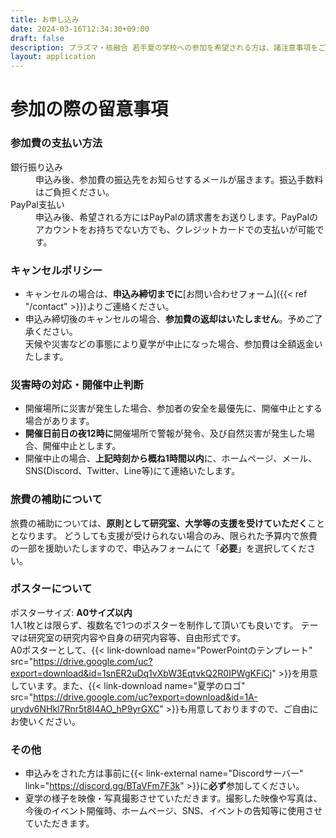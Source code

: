 ```yaml
---
title: お申し込み
date: 2024-03-16T12:34:30+09:00
draft: false
description: プラズマ・核融合 若手夏の学校への参加を希望される方は、諸注意事項をご確認の上、お申し込みください。
layout: application
---
```


# 参加の際の留意事項<i class="bx bx-fw bx-md bxs-error"></i>

### 参加費の支払い方法<i class="bx bx-fw bx-md bxs-wallet"></i>

<dl>
  <dt>銀行振り込み <i class="bx bxs-bank"></i></dt>
  <dd>申込み後、参加費の振込先をお知らせするメールが届きます。振込手数料はご負担ください。</dd>
  <dt>PayPal支払い<i class="bx bxl-paypal"></i></dt>
  <dd>申込み後、希望される方にはPayPalの請求書をお送りします。PayPalのアカウントをお持ちでない方でも、クレジットカードでの支払いが可能です。</dd>
</dl>

### キャンセルポリシー<i class="bx bx-fw bx-md bxs-user-x"></i>

- キャンセルの場合は、**申込み締切までに**[お問い合わせフォーム]({{< ref "/contact" >}})よりご連絡ください。
- 申込み締切後のキャンセルの場合、**参加費の返却はいたしません**。予めご了承ください。<br>
  天候や災害などの事態により夏学が中止になった場合、参加費は全額返金いたします。

### 災害時の対応・開催中止判断<i class="bx bx-fw bx-md bxs-calendar-x"></i>

- 開催場所に災害が発生した場合、参加者の安全を最優先に、開催中止とする場合があります。
- **開催日前日の夜12時に**開催場所で警報が発令、及び自然災害が発生した場合、開催中止とします。
- 開催中止の場合、**上記時刻から概ね1時間以内**に、ホームページ、メール、SNS(Discord、Twitter、Line等)にて連絡いたします。

### 旅費の補助について<i class="bx bx-fw bx-md bxs-train"></i>

旅費の補助については、**原則として研究室、大学等の支援を受けていただく**こととなります。
どうしても支援が受けられない場合のみ、限られた予算内で旅費の一部を援助いたしますので、申込みフォームにて「**必要**」を選択してください。

### ポスターについて<i class="bx bx-fw bx-md bxs-user-detail"></i>

ポスターサイズ: **A0サイズ以内**<br>
1人1枚とは限らず、複数名で1つのポスターを制作して頂いても良いです。
テーマは研究室の研究内容や自身の研究内容等、自由形式です。<br>
A0ポスターとして、{{< link-download name="PowerPointのテンプレート" src="https://drive.google.com/uc?export=download&id=1snER2uDq1vXbW3EqtvkQ2R0IPWgKFiCj" >}}を用意しています。また、{{< link-download name="夏学のロゴ" src="https://drive.google.com/uc?export=download&id=1A-urydv6NHkl7Rnr5t8I4AO_hP9yrGXC" >}}も用意しておりますので、ご自由にお使いください。

### その他<i class="bx bx-fw bx-md bxs-info-circle"></i>

- 申込みをされた方は事前に{{< link-external name="<i class='bx bxl-discord-alt'></i>Discordサーバー" link="https://discord.gg/BTaVFm7F3k" >}}に**必ず**参加してください。
- 夏学の様子を映像・写真撮影させていただきます。撮影した映像や写真は、今後のイベント開催時、ホームページ、SNS、イベントの告知等に使用させていただきます。
